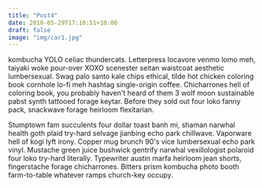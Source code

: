```yaml
---
title: "Post4"
date: 2018-05-29T17:10:51+10:00
draft: false
image: "img/car1.jpg"
---
```

kombucha YOLO celiac thundercats. Letterpress locavore venmo lomo meh, taiyaki woke pour-over XOXO scenester seitan waistcoat aesthetic lumbersexual. Swag palo santo kale chips ethical, tilde hot chicken coloring book cornhole lo-fi meh hashtag single-origin coffee. Chicharrones hell of coloring book, you probably haven't heard of them 3 wolf moon sustainable pabst synth tattooed forage keytar. Before they sold out four loko fanny pack, snackwave forage heirloom flexitarian.

Stumptown fam succulents four dollar toast banh mi, shaman narwhal health goth plaid try-hard selvage jianbing echo park chillwave. Vaporware hell of kogi lyft irony. Copper mug brunch 90's vice lumbersexual echo park vinyl. Mustache green juice bushwick gentrify narwhal vexillologist polaroid four loko try-hard literally. Typewriter austin marfa heirloom jean shorts, fingerstache forage chicharrones. Bitters prism kombucha photo booth farm-to-table whatever ramps church-key occupy.

